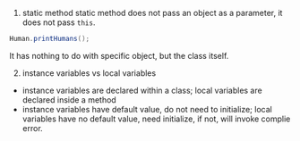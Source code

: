 1. static method
static method does not pass an object as a parameter, it does not pass `this`.

```java
Human.printHumans();
```

It has nothing to do with specific object, but the class itself.

2. instance variables vs local variables
  - instance variables are declared within a class; local variables are declared inside a method
  - instance variables have default value, do not need to initialize; local variables have no default value, need initialize, if not, will invoke complie error.


